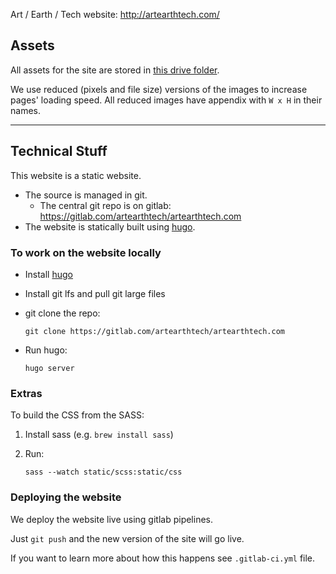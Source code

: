 Art / Earth / Tech website: http://artearthtech.com/

## Assets

All assets for the site are stored in [this drive folder](https://drive.google.com/drive/u/1/folders/0B4VpjxPkN_XccDdOOGNVZlo1VXM).

We use reduced (pixels and file size) versions of the images to increase pages' loading speed. All reduced images have appendix with `W x H` in their names.

---

## Technical Stuff

This website is a static website.

* The source is managed in git.
  * The central git repo is on gitlab: https://gitlab.com/artearthtech/artearthtech.com
* The website is statically built using [hugo][].

[hugo]: https://gohugo.io/

### To work on the website locally

* Install [hugo]
* Install git lfs and pull git large files
* git clone the repo:

  `git clone https://gitlab.com/artearthtech/artearthtech.com`
* Run hugo:

  `hugo server`

### Extras

To build the CSS from the SASS:

1. Install sass (e.g. `brew install sass`)
2. Run:

   `sass --watch static/scss:static/css`


### Deploying the website

We deploy the website live using gitlab pipelines.

Just `git push` and the new version of the site will go live.

If you want to learn more about how this happens see `.gitlab-ci.yml` file.


